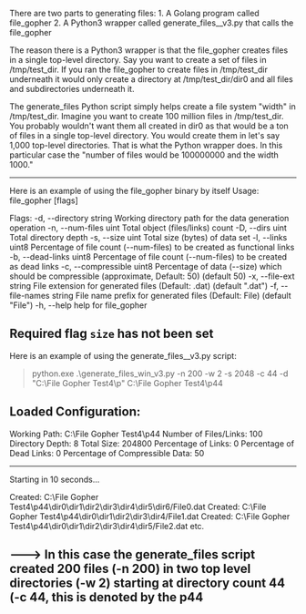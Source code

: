 There are two parts to generating files:
    1. A Golang program called file_gopher
    2. A Python3 wrapper called generate_files_<type>_v3.py that calls the file_gopher
    
The reason there is a Python3 wrapper is that the file_gopher creates files in a single top-level directory. Say you want to create a set of files in /tmp/test_dir. If you ran the file_gopher to create files in /tmp/test_dir underneath it would only create a directory at /tmp/test_dir/dir0 and all files and subdirectories underneath it.

The generate_files Python script simply helps create a file system "width" in /tmp/test_dir. Imagine you want to create 100 million files in /tmp/test_dir. You probably wouldn't want them all created in dir0 as that would be a ton of files in a single top-level directory. You would create them in let's say 1,000 top-level directories. That is what the Python wrapper does. In this particular case the "number of files would be 100000000 and the width 1000."

------------------------------------------------------------

Here is an example of using the file_gopher binary by itself
Usage:
  file_gopher [flags]

Flags:
  -d, --directory string     Working directory path for the data generation operation
  -n, --num-files uint       Total object (files/links) count
  -D, --dirs uint            Total directory depth
  -s, --size uint            Total size (bytes) of data set
  -l, --links uint8          Percentage of file count (--num-files) to be created as functional links
  -b, --dead-links uint8     Percentage of file count (--num-files) to be created as dead links
  -c, --compressible uint8   Percentage of data (--size) which should be compressible (approximate, Default: 50) (default 50)
  -x, --file-ext string      File extension for generated files (Default: .dat) (default ".dat")
  -f, --file-names string    File name prefix for generated files (Default: File) (default "File")
  -h, --help                 help for file_gopher

Required flag `size` has not been set
------------------------------------------------------------

Here is an example of using the generate_files_<type>_v3.py script:

> python.exe .\generate_files_win_v3.py -n 200 -w 2 -s 2048 -c 44 -d "C:\File Gopher Test4\p"
C:\File Gopher Test4\p44


Loaded Configuration:
----------------------------------------

Working Path: C:\File Gopher Test4\p44
Number of Files/Links: 100
Directory Depth:   8
Total Size: 204800
Percentage of Links: 0
Percentage of Dead Links: 0
Percentage of Compressible Data: 50

----------------------------------------
Starting in 10 seconds...

Created: C:\File Gopher Test4\p44\dir0\dir1\dir2\dir3\dir4\dir5\dir6/File0.dat
Created: C:\File Gopher Test4\p44\dir0\dir1\dir2\dir3\dir4/File1.dat
Created: C:\File Gopher Test4\p44\dir0\dir1\dir2\dir3\dir4\dir5/File2.dat
etc.

---> In this case the generate_files script created 200 files (-n 200) in two top level directories (-w 2) starting at directory count 44 (-c 44, this is denoted by the p44
-------------------------------------------------------------
